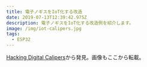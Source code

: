 ```yaml
---
title: 電子ノギスをIoT化する改造
date: 2019-07-13T12:39:42.975Z
description: 電子ノギスをIoT化する改造例を紹介します。
image: /img/iot-calipers.jpg
tags:
  - ESP32
---
```

[Hacking Digital Calipers](https://www.notion.so/Hacking-Digital-Calipers-3ee7726f11ca431694dc70a1977516e4)から発見。画像もここから転載。
